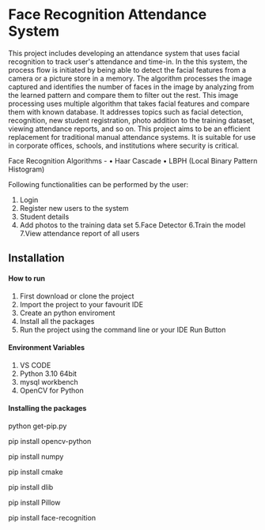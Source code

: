 
# Face Recognition Attendance System

This project includes developing an attendance system that uses facial recognition to track user's attendance and time-in. In the this system, the process flow is initiated by being able to detect
the facial features from a camera or a picture store in a memory. The algorithm processes the image
captured and identifies the number of faces in the image by analyzing from the learned pattern and
compare them to filter out the rest. This image processing uses multiple algorithm that takes facial
features and compare them with known database.
It addresses topics such as facial detection, recognition, new student registration, photo addition to the training dataset, viewing attendance reports, and so on. This project aims to be an efficient replacement for traditional manual attendance systems. It is suitable for use in corporate offices, schools, and institutions where security is critical.


Face Recognition Algorithms -
• Haar Cascade
• LBPH (Local Binary Pattern Histogram)

Following functionalities can be performed by the user:
1. Login
2. Register new users to the system
3. Student details
4. Add photos to the training data set
5.Face Detector
6.Train the model
7.View attendance report of all users
## Installation


#### How to run

1. First download or clone the project
2. Import the project to your favourit IDE
3. Create an python enviroment
4. Install all the packages
5. Run the project using the command line or your IDE Run Button

#### Environment Variables
1. VS CODE
2. Python 3.10 64bit 
3. mysql workbench
4. OpenCV for Python

#### Installing the packages

 python get-pip.py

 pip install opencv-python
 
 pip install numpy

 pip install cmake

 pip install dlib

 pip install Pillow

 pip install face-recognition
 



    
